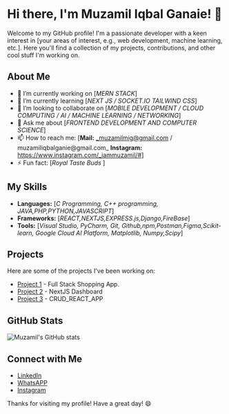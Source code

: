 # Hi there, I'm Muzamil Iqbal Ganaie! 👋

Welcome to my GitHub profile! I'm a passionate developer with a keen interest in [your areas of interest, e.g., web development, machine learning, etc.]. Here you'll find a collection of my projects, contributions, and other cool stuff I'm working on.

## About Me

- 🔭 I’m currently working on [_MERN STACK_]
- 🌱 I’m currently learning [_NEXT JS / SOCKET.IO TAILWIND CSS_]
- 👯 I’m looking to collaborate on [_MOBILE DEVELOPMENT / CLOUD COMPUTING / AI / MACHINE LEARNING / NETWORKING_]
- 💬 Ask me about [_FRONTEND DEVELOPMENT  AND COMPUTER SCIENCE_]
- 📫 How to reach me: [**Mail:** _muzamilmig@gmail.com / muzamiliqbalganie@gmail.com_ **Instagram:** https://www.instagram.com/_iammuzamil/#]
- ⚡ Fun fact: [_Royal Taste Buds_ ]

## My Skills

- **Languages:** [_C Programming, C++ programming, JAVA,PHP,PYTHON,JAVASCRIPT_]
- **Frameworks:** [_REACT,NEXTJS,EXPRESS.js,Django,FireBase_]
- **Tools:** [_Visual Studio, PyCharm, Git, Github,npm,Postman,Figma,Scikit-learn, Google Cloud AI Platform, Matplotlib, Numpy,Scipy_]

## Projects

Here are some of the projects I've been working on:

- [Project 1](https://github.com/muzamiliqbalganaie/React-myshopping-app.git) - Full Stack Shopping App.
- [Project 2](https://github.com/muzamiliqbalganaie/NextJs-Dasdboard.git) - NextJS Dashboard
- [Project 3](https://github.com/muzamiliqbalganaie/Crud_React_App.git) - CRUD_REACT_APP

## GitHub Stats

![Muzamil's GitHub stats](https://github-readme-stats.vercel.app/api?username=muzamiliqbalganaie&show_icons=true&theme=radical)

## Connect with Me

- [LinkedIn](www.linkedin.com/in/muzamiliqbal-ganaie-017223268)
- [WhatsAPP](+919682121112)
- [Instagram](https://www.instagram.com/_iammuzamil/#)

Thanks for visiting my profile! Have a great day! 😄
